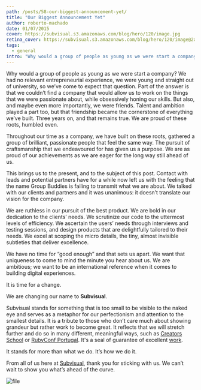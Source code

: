 ```yaml
---
path: /posts/58-our-biggest-announcement-yet/
title: "Our Biggest Announcement Yet"
author: roberto-machado
date: 01/07/2015
cover: https://subvisual.s3.amazonaws.com/blog/hero/120/image.jpg
retina_cover: https://subvisual.s3.amazonaws.com/blog/hero/120/image@2x.jpg
tags:
  - general
intro: "Why would a group of people as young as we were start a company? We had no relevant entrepreneurial experience, we were young and straight out of university, so we’ve come to expect that question. Part of the answer is that we couldn’t find a company that would allow us to work on the things that we were passionate about, while obsessively honing our skills. But also, and maybe even more importantly, we were friends. Talent and ambition played a part too, but that friendship became the cornerstone of everything we’ve built. Three years on, and that remains true. We are proud of these roots, humbled even."
---
```


Why would a group of people as young as we were start a company? We had no relevant entrepreneurial experience, we were young and straight out of university, so we’ve come to expect that question. Part of the answer is that we couldn’t find a company that would allow us to work on the things that we were passionate about, while obsessively honing our skills. But also, and maybe even more importantly, we were friends. Talent and ambition played a part too, but that friendship became the cornerstone of everything we’ve built. Three years on, and that remains true. We are proud of these roots, humbled even.

Throughout our time as a company, we have built on these roots, gathered a group of brilliant, passionate people that feel the same way. The pursuit of craftsmanship that we endeavoured for has given us a purpose. We are as proud of our achievements as we are eager for the long way still ahead of us.

This brings us to the present, and to the subject of this post. Contact with leads and potential partners have for a while now left us with the feeling that the name Group Buddies is failing to transmit what we are about. We talked with our clients and partners and it was unanimous: it doesn’t translate our vision for the company.

We are ruthless in our pursuit of the best product. We are bold in our dedication to the clients’ needs. We scrutinize our code to the uttermost levels of efficiency. We ascertain the users’ needs through interviews and testing sessions, and design products that are delightfully tailored to their needs. We excel at scoping the micro details, the tiny, almost invisible subtleties that deliver excellence.

We have no time for “good enough” and that sets us apart. We want that uniqueness to come to mind the minute you hear about us. We are ambitious; we want to be an international reference when it comes to building digital experiences. 

It is time for a change.

We are changing our name to **Subvisual**.

Subvisual stands for something that is too small to be visible to the naked eye and serves as a metaphor for our perfectionism and attention to the smallest details. It is a tribute to those who don’t care much about showing grandeur but rather work to become great. It reflects that we will stretch further and do so in many different, meaningful ways, such as [Creators School](http://creatorsschool.com/) or [RubyConf Portugal](http://rubyconf.pt). It's a seal of guarantee of excellent [work](https://subvisual.co/work/).

It stands for more than what we do. It’s how we do it. 

From all of us here at [Subvisual](https://subvisual.co), thank you for sticking with us. We can’t wait to show you what’s ahead of the curve.

![file](https://subvisual.s3.amazonaws.com/blog/post_image/43/image-1435765550392.png)

